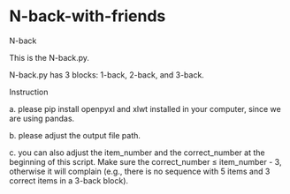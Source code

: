 # N-back-with-friends
N-back 

This is the N-back.py.

N-back.py has 3 blocks: 1-back, 2-back, and 3-back.

Instruction

a. please pip install openpyxl and xlwt installed in your computer, since we are using pandas.

b. please adjust the output file path.

c. you can also adjust the item_number and the correct_number at the beginning of this script. Make sure the correct_number ≤ item_number - 3, otherwise it will complain (e.g., there is no sequence with 5 items and 3 correct items in a 3-back block).
